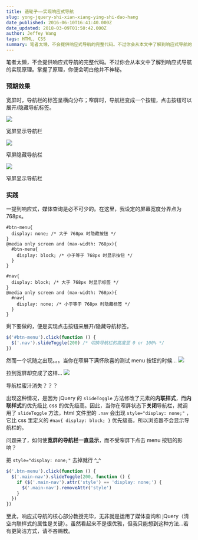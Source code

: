 ```yaml
---
title: 造轮子——实现响应式导航
slug: yong-jquery-shi-xian-xiang-ying-shi-dao-hang
date_published: 2016-06-10T16:41:40.000Z
date_updated: 2018-03-09T01:50:42.000Z
author: Jeffey Wang
tags: HTML, CSS
summary: 笔者太懒，不会提供响应式导航的完整代码。不过你会从本文中了解到响应式导航的实现原理。掌握了原理，你便会明白他并不神秘。
---
```


笔者太懒，不会提供响应式导航的完整代码。不过你会从本文中了解到响应式导航的实现原理。掌握了原理，你便会明白他并不神秘。

### 预期效果

宽屏时，导航栏的标签呈横向分布；窄屏时，导航栏变成一个按钮，点击按钮可以展开/隐藏导航标签。

![](https://blog-armyja.oss-accelerate.aliyuncs.com/content/images/2016/06/--.png)

宽屏显示导航栏

![](https://blog-armyja.oss-accelerate.aliyuncs.com/content/images/2016/06/---1.png)

窄屏隐藏导航栏

![](https://blog-armyja.oss-accelerate.aliyuncs.com/content/images/2016/06/---2.png)

窄屏显示导航栏

### 实践

一提到响应式，媒体查询是必不可少的。在这里，我设定的屏幕宽度分界点为 768px。

```
#btn-menu{
  display: none; /* 大于 768px 时隐藏按钮 */
}
@media only screen and (max-width: 768px){
  #btn-menu{
    display: block; /* 小于等于 768px 时显示按钮 */
  }
}

#nav{
  display: block; /* 大于 768px 时显示标签 */
}
@media only screen and (max-width: 768px){
  #nav{
    display: none; /* 小于等于 768px 时隐藏标签 */
  }
}
```

剩下要做的，便是实现点击按钮来展开/隐藏导航标签。

```javascript
$('#btn-menu').click(function () {
  $('.nav').slideToggle(200) /* 切换导航栏的高度至 0 or 100% */
})
```

然而一个坑随之出现。。。当你在窄屏下满怀欣喜的测试 menu 按钮的时候...
![](https://blog-armyja.oss-accelerate.aliyuncs.com/content/images/2016/06/123-gif.gif)

拉到宽屏却变成了这样...
![](https://blog-armyja.oss-accelerate.aliyuncs.com/content/images/2016/06/---3.png)

导航栏蜜汁消失？？？

出现这种情况，是因为 jQuery 的 `slideToggle` 方法修改了元素的**内联样式**，而**内联样式**的优先级比 css 的优先级高。因此，当你在窄屏状态下**关闭**导航栏，就调用了 `slideToggle` 方法，html 文件里的 `.nav` 会出现 `style="display: none;"` ，它比 css 里定义的 `#nav{ display: block; }` 优先级高，所以浏览器不会显示导航栏的。

问题来了，如何使**宽屏的导航栏一直显示**，而不受窄屏下点击 menu 按钮的影响？

把 `style="display: none;"` 去掉就行 ^\_^

```javascript
$('.btn-menu').click(function () {
  $('.main-nav').slideToggle(200, function () {
    if ($('.main-nav').attr('style') == 'display: none;') {
      $('.main-nav').removeAttr('style')
    }
  })
})
```

至此，响应式导航的核心部分教授完毕，无非就是运用了媒体查询和 jQuery（清空内联样式的属性是关键）。虽然看起来不是很优雅，但我只能想到这种方法...若有更简洁方式，请不吝赐教。
